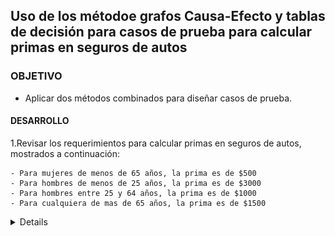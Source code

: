 ## Uso de los métodoe grafos Causa-Efecto y tablas de decisión para casos de prueba para calcular primas en seguros de autos

### OBJETIVO 

- Aplicar dos métodos combinados para diseñar casos de prueba.

#### DESARROLLO

1.Revisar los requerimientos para calcular primas en seguros de autos, mostrados a continuación:

    - Para mujeres de menos de 65 años, la prima es de $500
    - Para hombres de menos de 25 años, la prima es de $3000
    - Para hombres entre 25 y 64 años, la prima es de $1000
    - Para cualquiera de mas de 65 años, la prima es de $1500

<details>

	<summary>Solucion</summary>
<p>2. Identificar Causas y efectos</p>
![imagen](img/figura_01.png)

<p>3. Elaboramos grafos</p>
![imagen](img/figura_02.png)

<p>4. Colocamos una restricción de una y solo una porque el sexo puede ser masculino o femenino pero no ambos</p>
![imagen](img/figura_03.png)

<p>5. Elaboramos la tabla de decisión</p>
![imagen](img/figura_04.png)

<p>6. Elaboramos los casos de prueba</p>
![imagen](img/figura_05.png)



</details> 




